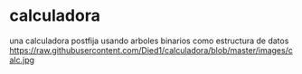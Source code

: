 # calculadora
una calculadora postfija usando arboles binarios como estructura de datos
https://raw.githubusercontent.com/Died1/calculadora/blob/master/images/calc.jpg
